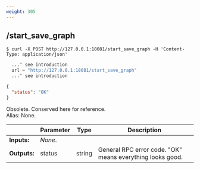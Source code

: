 ```yaml
---
weight: 305
---
```


## **/start_save_graph**

```shell
$ curl -X POST http://127.0.0.1:18081/start_save_graph -H 'Content-Type: application/json'
```
```python
  ...^ see introduction
  url = "http://127.0.0.1:18081/start_save_graph"
  ...^ see introduction
```
```json
{
  "status": "OK"
}
```
Obsolete. Conserved here for reference.  
Alias: None.  

|             | Parameter | Type   | Description
| ---         | ---       | ---    | ---
|**Inputs:**  | *None*.   |        |
|**Outputs:** | status    | string | General RPC error code. "OK" means everything looks good.